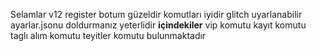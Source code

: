 Selamlar v12 register botum güzeldir komutları iyidir glitch uyarlanabilir
ayarlar.jsonu doldurmanız yeterlidir
**içindekiler**
vip komutu
kayıt komutu
taglı alım komutu
teyitler komutu bulunmaktadır
